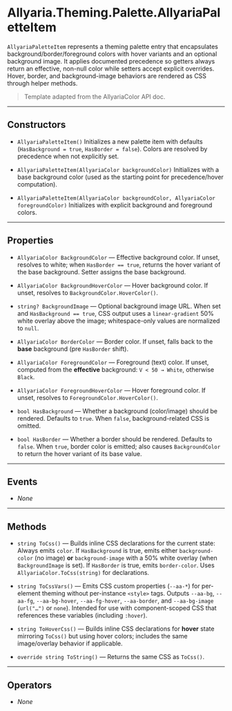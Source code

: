 ﻿# Allyaria.Theming.Palette.AllyariaPaletteItem

`AllyariaPaletteItem` represents a theming palette entry that encapsulates background/border/foreground colors with
hover variants and an optional background image. It applies documented precedence so getters always return an effective,
non-null color while setters accept explicit overrides. Hover, border, and background-image behaviors are rendered as
CSS through helper methods.

> Template adapted from the AllyariaColor API doc.

---

## Constructors

* `AllyariaPaletteItem()`
  Initializes a new palette item with defaults (`HasBackground = true`, `HasBorder = false`). Colors are resolved by
  precedence when not explicitly set.

* `AllyariaPaletteItem(AllyariaColor backgroundColor)`
  Initializes with a base background color (used as the starting point for precedence/hover computation).

* `AllyariaPaletteItem(AllyariaColor backgroundColor, AllyariaColor foregroundColor)`
  Initializes with explicit background and foreground colors.

---

## Properties

* `AllyariaColor BackgroundColor` — Effective background color.
  If unset, resolves to white; when `HasBorder == true`, returns the hover variant of the base background. Setter
  assigns the base background.

* `AllyariaColor BackgroundHoverColor` — Hover background color.
  If unset, resolves to `BackgroundColor.HoverColor()`.

* `string? BackgroundImage` — Optional background image URL.
  When set and `HasBackground == true`, CSS output uses a `linear-gradient` 50% white overlay above the image;
  whitespace-only values are normalized to `null`.

* `AllyariaColor BorderColor` — Border color.
  If unset, falls back to the **base** background (pre `HasBorder` shift).

* `AllyariaColor ForegroundColor` — Foreground (text) color.
  If unset, computed from the **effective** background: `V < 50 → White`, otherwise `Black`.

* `AllyariaColor ForegroundHoverColor` — Hover foreground color.
  If unset, resolves to `ForegroundColor.HoverColor()`.

* `bool HasBackground` — Whether a background (color/image) should be rendered.
  Defaults to `true`. When `false`, background-related CSS is omitted.

* `bool HasBorder` — Whether a border should be rendered.
  Defaults to `false`. When `true`, border color is emitted; also causes `BackgroundColor` to return the hover variant
  of its base value.

---

## Events

* *None*

---

## Methods

* `string ToCss()` — Builds inline CSS declarations for the current state:
  Always emits `color`. If `HasBackground` is true, emits either `background-color` (no image) **or** `background-image`
  with a 50% white overlay (when `BackgroundImage` is set). If `HasBorder` is true, emits `border-color`. Uses
  `AllyariaColor.ToCss(string)` for declarations.

* `string ToCssVars()` — Emits CSS custom properties (`--aa-*`) for per-element theming without per-instance `<style>`
  tags.
  Outputs `--aa-bg`, `--aa-fg`, `--aa-bg-hover`, `--aa-fg-hover`, `--aa-border`, and `--aa-bg-image` (`url("…")` or
  `none`). Intended for use with component-scoped CSS that references these variables (including `:hover`).

* `string ToHoverCss()` — Builds inline CSS declarations for **hover** state mirroring `ToCss()` but using hover colors;
  includes the same image/overlay behavior if applicable.

* `override string ToString()` — Returns the same CSS as `ToCss()`.

---

## Operators

* *None*
